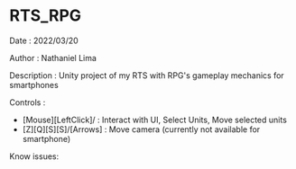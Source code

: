 # RTS_RPG
Date :
2022/03/20

Author :
Nathaniel Lima

Description :
Unity project of my RTS with RPG's gameplay mechanics for smartphones

Controls :
- [Mouse][LeftClick]/ : Interact with UI, Select Units, Move selected units
- [Z][Q][S][S]/[Arrows] : Move camera (currently not available for smartphone)

Know issues:

